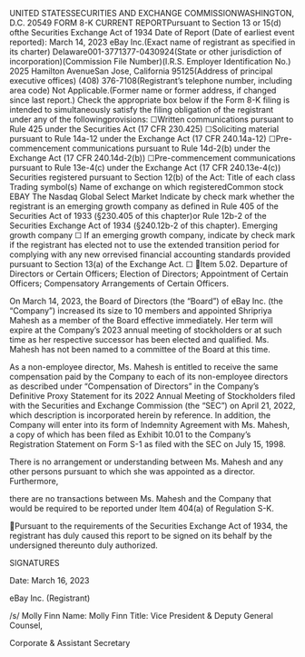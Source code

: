    UNITED STATESSECURITIES AND EXCHANGE COMMISSIONWASHINGTON, D.C. 20549 FORM 8-K CURRENT REPORTPursuant to Section 13 or 15(d) ofthe Securities Exchange Act of 1934 Date of Report (Date of earliest event reported): March 14, 2023  eBay Inc.(Exact name of registrant as specified in its charter)    Delaware001-3771377-0430924(State or other jurisdiction of incorporation)(Commission File Number)(I.R.S. Employer Identification No.) 2025 Hamilton AvenueSan Jose, California 95125(Address of principal executive offices) (408) 376-7108(Registrant’s telephone number, including area code)  Not Applicable.(Former name or former address, if changed since last report.) Check the appropriate box below if the Form 8-K filing is intended to simultaneously satisfy the filing obligation of the registrant under any of the followingprovisions:  ☐Written communications pursuant to Rule 425 under the Securities Act (17 CFR 230.425) ☐Soliciting material pursuant to Rule 14a-12 under the Exchange Act (17 CFR 240.14a-12) ☐Pre-commencement communications pursuant to Rule 14d-2(b) under the Exchange Act (17 CFR 240.14d-2(b)) ☐Pre-commencement communications pursuant to Rule 13e-4(c) under the Exchange Act (17 CFR 240.13e-4(c))   Securities registered pursuant to Section 12(b) of the Act:     Title of each class Trading symbol(s) Name of exchange on which registeredCommon stock EBAY The Nasdaq Global Select Market   Indicate by check mark whether the registrant is an emerging growth company as defined in Rule 405 of the Securities Act of 1933 (§230.405 of this chapter)or Rule 12b-2 of the Securities Exchange Act of 1934 (§240.12b-2 of this chapter).      Emerging growth company ☐ If an emerging growth company, indicate by check mark if the registrant has elected not to use the extended transition period for complying with any new orrevised financial accounting standards provided pursuant to Section 13(a) of the Exchange Act. ☐     Item  5.02.  Departure  of  Directors  or  Certain  Officers;  Election  of  Directors;  Appointment  of  Certain  Officers;  Compensatory  Arrangements  of
Certain Officers.

On March 14, 2023, the Board of Directors (the “Board”) of eBay Inc. (the “Company”) increased its size to 10 members and appointed Shripriya Mahesh
as a member of the Board effective immediately. Her term will expire at the Company’s 2023 annual meeting of stockholders or at such time as her respective
successor has been elected and qualified. Ms. Mahesh has not been named to a committee of the Board at this time.

As  a  non-employee  director,  Ms.  Mahesh  is  entitled  to  receive  the  same  compensation  paid  by  the  Company  to  each  of  its  non-employee  directors  as
described  under  “Compensation  of  Directors”  in  the  Company’s  Definitive  Proxy  Statement  for  its  2022  Annual  Meeting  of  Stockholders  filed  with  the
Securities and Exchange Commission (the “SEC”) on April 21, 2022, which description is incorporated herein by reference. In addition, the Company will
enter into its form of Indemnity Agreement with Ms. Mahesh, a copy of which has been filed as Exhibit 10.01 to the Company’s Registration Statement on
Form S-1 as filed with the SEC on July 15, 1998.

There is no arrangement or understanding between Ms. Mahesh and any other persons pursuant to which she was appointed as a director. Furthermore,

there are no transactions between Ms. Mahesh and the Company that would be required to be reported under Item 404(a) of Regulation S-K.

Pursuant to the requirements of the Securities Exchange Act of 1934, the registrant has duly caused this report to be signed on its behalf by the undersigned
thereunto duly authorized.

SIGNATURES

Date: March 16, 2023

eBay Inc.
(Registrant)

/s/ Molly Finn
Name:  Molly Finn
Title: Vice President & Deputy General Counsel,

Corporate & Assistant Secretary

